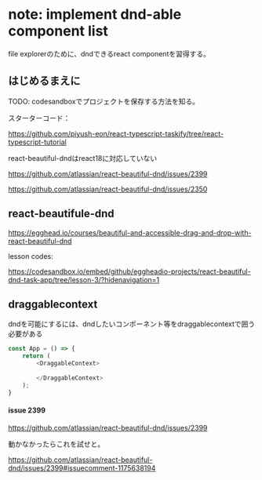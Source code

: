 # note: implement dnd-able component list

file explorerのために、dndできるreact componentを習得する。

## はじめるまえに

TODO: codesandboxでプロジェクトを保存する方法を知る。

スターターコード：

https://github.com/piyush-eon/react-typescript-taskify/tree/react-typescript-tutorial

react-beautiful-dndはreact18に対応していない

https://github.com/atlassian/react-beautiful-dnd/issues/2399

https://github.com/atlassian/react-beautiful-dnd/issues/2350


## react-beautifule-dnd

https://egghead.io/courses/beautiful-and-accessible-drag-and-drop-with-react-beautiful-dnd

lesson codes:

https://codesandbox.io/embed/github/eggheadio-projects/react-beautiful-dnd-task-app/tree/lesson-3/?hidenavigation=1

## draggablecontext

dndを可能にするには、dndしたいコンポーネント等をdraggablecontextで囲う必要がある

```TypeScript
const App = () => {
    return (
        <DraggableContext>
            
        </DraggableContext>
    );
}
```


#### issue 2399

https://github.com/atlassian/react-beautiful-dnd/issues/2399

動かなかったらこれを試せと。

https://github.com/atlassian/react-beautiful-dnd/issues/2399#issuecomment-1175638194

